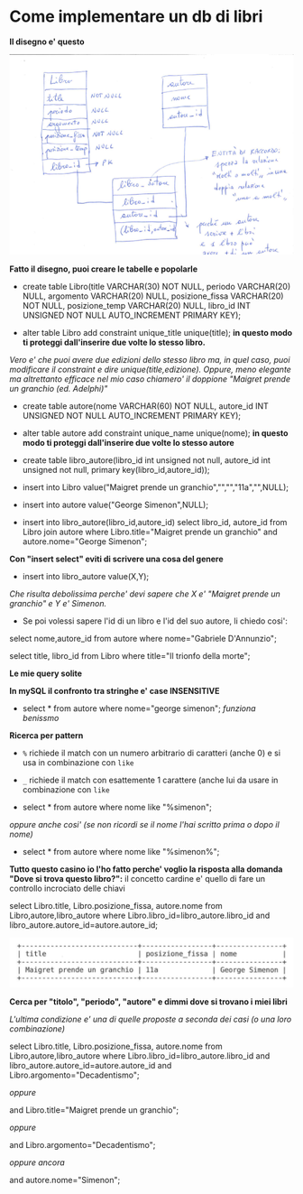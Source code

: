 # Come implementare un db di libri
**Il disegno e' questo**

![alt tag](https://raw.githubusercontent.com/GiuseppeFasanella/DataBase_utilities/master/img/libri_db.png)

**Fatto il disegno, puoi creare le tabelle e popolarle**

* create table Libro(title VARCHAR(30) NOT NULL, periodo VARCHAR(20) NULL, argomento VARCHAR(20) NULL, posizione_fissa VARCHAR(20) NOT NULL, posizione_temp VARCHAR(20) NULL, libro_id INT UNSIGNED NOT NULL AUTO_INCREMENT PRIMARY KEY);

* alter table Libro add constraint unique_title unique(title); **in questo modo ti proteggi dall'inserire due volte lo stesso libro.**

*Vero e' che puoi avere due edizioni dello stesso libro ma, in quel caso, puoi modificare il constraint e dire unique(title,edizione). Oppure, meno elegante ma altrettanto efficace nel mio caso chiamero' il doppione "Maigret prende un granchio (ed. Adelphi)"*

* create table autore(nome VARCHAR(60) NOT NULL, autore_id INT UNSIGNED NOT NULL AUTO_INCREMENT PRIMARY KEY);

* alter table autore add constraint unique_name unique(nome); **in questo modo ti proteggi dall'inserire due volte lo stesso autore**

* create table libro_autore(libro_id int unsigned not null, autore_id int unsigned not null, primary key(libro_id,autore_id));

* insert into Libro value("Maigret prende un granchio","","","11a","",NULL);

* insert into autore value("George Simenon",NULL);

* insert into libro_autore(libro_id,autore_id) select libro_id, autore_id from Libro join autore where Libro.title="Maigret prende un granchio" and autore.nome="George Simenon"; 

**Con "insert select" eviti di scrivere una cosa del genere**

* insert into libro_autore value(X,Y); 

*Che risulta debolissima perche' devi sapere che X e' "Maigret prende un granchio" e Y e' Simenon.*

* Se poi volessi sapere l'id di un libro e l'id del suo autore, li chiedo cosi':

select nome,autore_id from autore where nome="Gabriele D'Annunzio";

select title, libro_id from Libro where title="Il trionfo della morte";


**Le mie query solite**

**In mySQL il confronto tra stringhe e' case INSENSITIVE**

* select * from autore where nome="george simenon"; *funziona benissmo*

**Ricerca per pattern**

* `%` richiede il match con un numero arbitrario di caratteri (anche 0) e si usa in combinazione con `like`

* `_` richiede il match con esattemente 1 carattere (anche lui da usare in combinazione con `like`

* select * from autore where nome like "%simenon";

*oppure anche cosi' (se non ricordi se il nome l'hai scritto prima o dopo il nome)*

* select * from autore where nome like "%simenon%";

**Tutto questo casino io l'ho fatto perche' voglio la risposta alla domanda "Dove si trova questo libro?":** il concetto cardine e' quello di fare un controllo incrociato delle chiavi

select Libro.title, Libro.posizione_fissa, autore.nome from Libro,autore,libro_autore where Libro.libro_id=libro_autore.libro_id and libro_autore.autore_id=autore.autore_id;

![alt tag](https://raw.githubusercontent.com/GiuseppeFasanella/DataBase_utilities/master/img/output_query.png)

**Cerca per "titolo", "periodo", "autore" e dimmi dove si trovano i miei libri**

*L'ultima condizione e' una di quelle proposte a seconda dei casi (o una loro combinazione)*

select Libro.title, Libro.posizione_fissa, autore.nome
from Libro,autore,libro_autore 
where Libro.libro_id=libro_autore.libro_id and libro_autore.autore_id=autore.autore_id
and Libro.argomento="Decadentismo";

*oppure*

and Libro.title="Maigret prende un granchio";

*oppure*

and Libro.argomento="Decadentismo";

*oppure ancora*

and autore.nome="Simenon";



